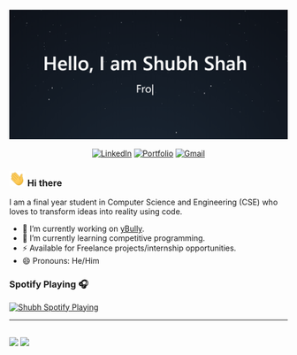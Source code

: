 ![Intro](https://raw.githubusercontent.com/shahshubh/shahshubh/master/assets/intro.gif)


<p align="center">
	<!-- <a href="https://github.com/shahshubh"><img src="https://img.shields.io/github/followers/shahshubh?label=GitHub&style=social" alt="GitHub"></a> -->
	<!-- <a href="https://www.linkedin.com/in/shubh-shah-2326081a3/"><img src="https://img.shields.io/badge/LinkedIn--_.svg?style=social&logo=linkedin" alt="LinkedIn"></a> -->
	<a href="https://www.linkedin.com/in/shubh-shah-2326081a3/"><img src="https://img.shields.io/badge/linkedin-%230077B5.svg?&style=for-the-badge&logo=linkedin&logoColor=white" alt="LinkedIn"></a>
	<!-- <a href="https://www.instagram.com/shah_shubh_/"><img src="https://img.shields.io/badge/-Instagram-dd2a7b?
	logo=instagram&logoColor=white&link=https://www.instagram.com/shah_shubh_/" alt="Instagram" /></a> -->
<!-- 	<a href="https://www.instagram.com/shah_shubh_/"><img src="https://img.shields.io/badge/instagram-%23E4405F.svg?&style=for-the-badge&logo=instagram&logoColor=white" alt="Instagram" /></a> -->
	<a href="https://shahshubh.github.io/"><img src="https://img.shields.io/badge/-Portfolio%20Website-%233781da?&style=for-the-badge" alt="Portfolio" /></a>
    <!-- <a href="mailto:shahshubh1010@gmail.com"><img src="https://img.shields.io/badge/-shahshubh1010@gmail.com-c14438?
	style=flat-square&logo=Gmail&logoColor=white&link=mailto:shahshubh1010@gmail.com" alt="Gmail" /></a> -->
	<a href="mailto:shahshubh1010@gmail.com"><img src="https://img.shields.io/badge/-shahshubh1010@gmail.com-c14438?style=for-the-badge&logo=Gmail&logoColor=white" alt="Gmail" /></a>
	
</p>


### <img src="https://raw.githubusercontent.com/shahshubh/shahshubh/master/assets/Hi.gif" width="29px"> Hi there 
I am a final year student in Computer Science and Engineering (CSE) who loves to transform ideas into reality using code.


- 🔭 I’m currently working on [yBully](https://github.com/yBullyy).
- 🌱 I’m currently learning competitive programming.
- ⚡ Available for Freelance projects/internship opportunities.
- 😄 Pronouns: He/Him 


### Spotify Playing 🎧
[<img src="https://novatorem-chi.vercel.app/api/spotify-playing" alt="Shubh Spotify Playing" width="350" />](https://open.spotify.com/user/1avm481k8o6k84i73988n34b7?si=iuYsBSQURlSjXBgtfFXyEQ)

---

<br />

<img src="https://github-readme-stats.vercel.app/api?username=shahshubh&hide=prs&show_icons=true&title_color=3380C4&icon_color=3380C4&text_color=edf2f7&bg_color=151515" />

<img src="https://github-readme-streak-stats.herokuapp.com/?user=shahshubh&theme=dark" />

<!--
**shahshubh/shahshubh** is a ✨ _special_ ✨ repository because its `README.md` (this file) appears on your GitHub profile.

Here are some ideas to get you started:

- 🔭 I’m currently working on ...
- 🌱 I’m currently learning ...
- 👯 I’m looking to collaborate on ...
- 🤔 I’m looking for help with ...
- 💬 Ask me about ...
- 📫 How to reach me: ...
- 😄 Pronouns: ...
- ⚡ Fun fact: ...
-->
